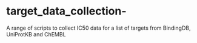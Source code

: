 # target_data_collection-
A range of scripts to collect IC50 data for a list of targets from BindingDB, UniProtKB and ChEMBL
